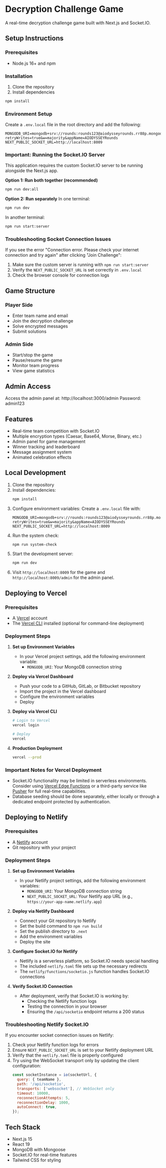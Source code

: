 # Decryption Challenge Game

A real-time decryption challenge game built with Next.js and Socket.IO.

## Setup Instructions

### Prerequisites
- Node.js 16+ and npm

### Installation
1. Clone the repository
2. Install dependencies
```bash
npm install
```

### Environment Setup
Create a `.env.local` file in the root directory and add the following:
```
MONGODB_URI=mongodb+srv://rounds:rounds123@aiodysseyrounds.rr88p.mongodb.net/?retryWrites=true&w=majority&appName=AIODYSSEYRounds
NEXT_PUBLIC_SOCKET_URL=http://localhost:8009
```

### Important: Running the Socket.IO Server
This application requires the custom Socket.IO server to be running alongside the Next.js app.

**Option 1: Run both together (recommended)**
```bash
npm run dev:all
```

**Option 2: Run separately**
In one terminal:
```bash
npm run dev
```

In another terminal:
```bash
npm run start:server
```

### Troubleshooting Socket Connection Issues

If you see the error "Connection error. Please check your internet connection and try again" after clicking "Join Challenge":

1. Make sure the custom server is running with `npm run start:server`
2. Verify the `NEXT_PUBLIC_SOCKET_URL` is set correctly in `.env.local`
3. Check the browser console for connection logs

## Game Structure

### Player Side
- Enter team name and email
- Join the decryption challenge
- Solve encrypted messages
- Submit solutions

### Admin Side
- Start/stop the game
- Pause/resume the game
- Monitor team progress
- View game statistics

## Admin Access
Access the admin panel at: http://localhost:3000/admin
Password: admin123

## Features

- Real-time team competition with Socket.IO
- Multiple encryption types (Caesar, Base64, Morse, Binary, etc.)
- Admin panel for game management
- Winner tracking and leaderboard
- Message assignment system
- Animated celebration effects

## Local Development

1. Clone the repository
2. Install dependencies:
   ```bash
   npm install
   ```
3. Configure environment variables:
   Create a `.env.local` file with:
   ```
   MONGODB_URI=mongodb+srv://rounds:rounds123@aiodysseyrounds.rr88p.mongodb.net/?retryWrites=true&w=majority&appName=AIODYSSEYRounds
   NEXT_PUBLIC_SOCKET_URL=http://localhost:8009
   ```
4. Run the system check:
   ```bash
   npm run system-check
   ```
5. Start the development server:
   ```bash
   npm run dev
   ```
6. Visit `http://localhost:8009` for the game and `http://localhost:8009/admin` for the admin panel.

## Deploying to Vercel

### Prerequisites

- A [Vercel](https://vercel.com) account
- The [Vercel CLI](https://vercel.com/cli) installed (optional for command-line deployment)

### Deployment Steps

1. **Set up Environment Variables**
   - In your Vercel project settings, add the following environment variable:
     - `MONGODB_URI`: Your MongoDB connection string

2. **Deploy via Vercel Dashboard**
   - Push your code to a GitHub, GitLab, or Bitbucket repository
   - Import the project in the Vercel dashboard
   - Configure the environment variables
   - Deploy

3. **Deploy via Vercel CLI**
   ```bash
   # Login to Vercel
   vercel login

   # Deploy
   vercel
   ```

4. **Production Deployment**
   ```bash
   vercel --prod
   ```

### Important Notes for Vercel Deployment

- Socket.IO functionality may be limited in serverless environments. Consider using [Vercel Edge Functions](https://vercel.com/features/edge-functions) or a third-party service like [Pusher](https://pusher.com/) for full real-time capabilities.
- Database seeding should be done separately, either locally or through a dedicated endpoint protected by authentication.

## Deploying to Netlify

### Prerequisites

- A [Netlify](https://netlify.com) account
- Git repository with your project

### Deployment Steps

1. **Set up Environment Variables**
   - In your Netlify project settings, add the following environment variables:
     - `MONGODB_URI`: Your MongoDB connection string
     - `NEXT_PUBLIC_SOCKET_URL`: Your Netlify app URL (e.g., `https://your-app-name.netlify.app`)

2. **Deploy via Netlify Dashboard**
   - Connect your Git repository to Netlify
   - Set the build command to `npm run build`
   - Set the publish directory to `.next`
   - Add the environment variables
   - Deploy the site

3. **Configure Socket.IO for Netlify**
   - Netlify is a serverless platform, so Socket.IO needs special handling
   - The included `netlify.toml` file sets up the necessary redirects
   - The `netlify/functions/socketio.js` function handles Socket.IO connections

4. **Verify Socket.IO Connection**
   - After deployment, verify that Socket.IO is working by:
     - Checking the Netlify function logs
     - Testing the connection in your browser
     - Ensuring the `/api/socketio` endpoint returns a 200 status

### Troubleshooting Netlify Socket.IO

If you encounter socket connection issues on Netlify:

1. Check your Netlify function logs for errors
2. Ensure `NEXT_PUBLIC_SOCKET_URL` is set to your Netlify deployment URL
3. Verify that the `netlify.toml` file is properly configured
4. Try using the WebSocket transport only by updating the client configuration:
   ```javascript
   const socketInstance = io(socketUrl, {
     query: { teamName },
     path: '/api/socketio',
     transports: ['websocket'], // WebSocket only
     timeout: 10000,
     reconnectionAttempts: 5,
     reconnectionDelay: 1000,
     autoConnect: true,
   });
   ```

## Tech Stack

- Next.js 15
- React 19
- MongoDB with Mongoose
- Socket.IO for real-time features
- Tailwind CSS for styling
